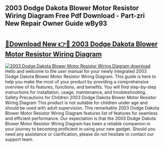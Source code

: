 ## 2003 Dodge Dakota Blower Motor Resistor Wiring Diagram Free Pdf Download - Part-zri New Repair Owner Guide wBy93

# <h2><a href="http://dfszeu.blite.top/?on=2003+Dodge+Dakota+Blower+Motor+Resistor+Wiring+Diagram">🔗Download New 👉🔴 2003 Dodge Dakota Blower Motor Resistor Wiring Diagram</a></h2>

[![2003 Dodge Dakota Blower Motor Resistor Wiring Diagram download](https://i.imgur.com/lujVjoI.png)](http://dfszeu.blite.top/?on=2003+Dodge+Dakota+Blower+Motor+Resistor+Wiring+Diagram)
Hello and welcome to the user manual for your newly integrated 2003 Dodge Dakota Blower Motor Resistor Wiring Diagram. This guide is here to help you make the most of your product by providing a comprehensive overview of its features, functions, and benefits. You will find step-by-step instructions for installation, usage, maintenance, and troubleshooting. Safety Precautions for Children 2003 Dodge Dakota Blower Motor Resistor Wiring Diagram This product is not suitable for children under age and should be used with adult supervision. This remarkable 2003 Dodge Dakota Blower Motor Resistor Wiring Diagram features list of features for seamless and efficient performance. Our expectation is that the 2003 Dodge Dakota Blower Motor Resistor Wiring Diagram has been a reliable companion in your journey to becoming proficient in using your new gadget. Should you need any assistance or clarification, please do not hesitate to contact our support team.
